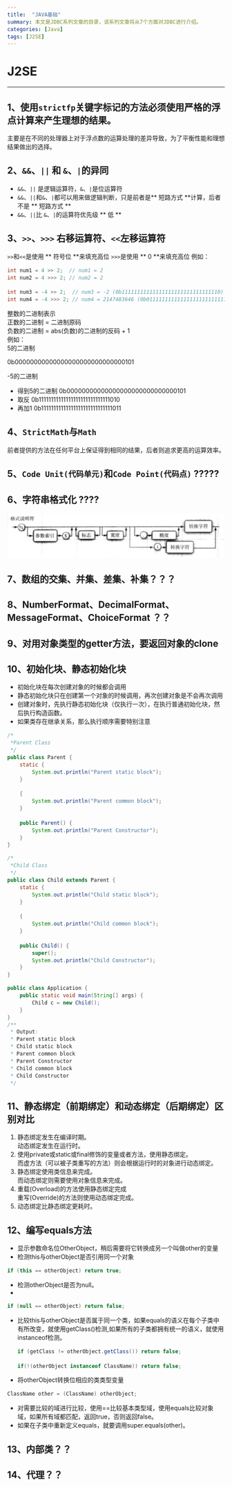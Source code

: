 ```yaml
---
title:  "JAVA基础"
summary: 本文是JDBC系列文章的目录，该系列文章将从7个方面对JDBC进行介绍。
categories: [Java]
tags: [J2SE]
---
```


# J2SE

---

## 1、使用`strictfp`关键字标记的方法必须使用严格的浮点计算来产生理想的结果。  
主要是在不同的处理器上对于浮点数的运算处理的差异导致，为了平衡性能和理想结果做出的选择。

## 2、`&&`、`||` 和 `&`、`|`的异同
 * `&&`、`||` 是逻辑运算符，`&`、`|`是位运算符
 * `&&`、`||`和`&`、`|`都可以用来做逻辑判断，只是前者是** 短路方式 **计算，后者不是 ** 短路方式 **
 * `&&`、`||`比 `&`、`|`的运算符优先级 ** 低 **

## 3、`>>`、`>>>` 右移运算符、`<<`左移运算符
`>>`和`<<`是使用 ** 符号位 **来填充高位
`>>>`是使用 ** 0 **来填充高位
例如：
```java
int num1 = 4 >> 2;  // num1 = 2
int num2 = 4 >>> 2; // num2 = 2

int num3 = -4 >> 2;  // num3 = -2 (0b11111111111111111111111111111110)
int num4 = -4 >>> 2; // num4 = 2147483646 (0b01111111111111111111111111111110)
```
整数的二进制表示  
正数的二进制 = 二进制原码  
负数的二进制 = abs(负数)的二进制的反码 + 1   
例如：  
5的二进制

0b00000000000000000000000000000101

-5的二进制
* 得到5的二进制 0b00000000000000000000000000000101
* 取反 0b11111111111111111111111111111010
* 再加1 0b11111111111111111111111111111011

## 4、`StrictMath`与`Math`
前者提供的方法在任何平台上保证得到相同的结果，后者则追求更高的运算效率。

## 5、`Code Unit(代码单元)`和`Code Point(代码点)` ?????

## 6、字符串格式化 ????
![格式说明符](/images/posts/String_Format.png)

## 7、数组的交集、并集、差集、补集？？？

## 8、NumberFormat、DecimalFormat、MessageFormat、ChoiceFormat ？？

## 9、对用对象类型的getter方法，要返回对象的clone

## 10、初始化块、静态初始化块
* 初始化块在每次创建对象的时候都会调用  
* 静态初始化块只在创建第一个对象的时候调用，再次创建对象是不会再次调用  
* 创建对象时，先执行静态初始化块（仅执行一次），在执行普通初始化块，然后执行构造函数。
* 如果类存在继承关系，那么执行顺序需要特别注意  
```Java
/*
 *Parent Class
 */
public class Parent {
    static {
        System.out.println("Parent static block");
    }

    {
        System.out.println("Parent common block");
    }

    public Parent() {
        System.out.println("Parent Constructor");
    }
}
```
```Java
/*
 *Child Class
 */
public class Child extends Parent {
    static {
        System.out.println("Child static block");
    }

    {
        System.out.println("Child common block");
    }

    public Child() {
        super();
        System.out.println("Child Constructor");
    }
}
```
```Java
public class Application {
    public static void main(String[] args) {
        Child c = new Child();
    }
}
/**
 * Output:
 * Parent static block
 * Child static block
 * Parent common block
 * Parent Constructor
 * Child common block
 * Child Constructor
 */
```

## 11、静态绑定（前期绑定）和动态绑定（后期绑定）区别对比
1. 静态绑定发生在编译时期。   
动态绑定发生在运行时。
2. 使用private或static或final修饰的变量或者方法，使用静态绑定。  
而虚方法（可以被子类重写的方法）则会根据运行时的对象进行动态绑定。
3. 静态绑定使用类信息来完成。  
而动态绑定则需要使用对象信息来完成。
4. 重载(Overload)的方法使用静态绑定完成  
 重写(Override)的方法则使用动态绑定完成。
5. 动态绑定比静态绑定更耗时。

## 12、编写equals方法
* 显示参数命名位OtherObject，稍后需要将它转换成另一个叫做other的变量
* 检测this与otherObject是否引用同一个对象
```Java
if (this == otherObject) return true;
```
* 检测otherObject是否为null。
*
```Java
if (null == otherObject) return false;
```
* 比较this与otherObject是否属于同一个类，如果equals的语义在每个子类中有所改变，就使用getClass()检测,如果所有的子类都拥有统一的语义，就使用instanceof检测。
    ```Java
    if (getClass != otherObject.getClass()) return false;

    if(!(otherObject instanceof ClassName)) return false;
    ```
* 将otherObject转换位相应的类类型变量
```Java
ClassName other = (ClassName) otherObject;
```
* 对需要比较的域进行比较，使用==比较基本类型域，使用equals比较对象域，如果所有域都匹配，返回true，否则返回false。
* 如果在子类中重新定义equals，就要调用super.equals(other)。

## 13、内部类？？


## 14、代理？？
